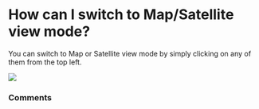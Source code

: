# How can I switch to Map/Satellite view mode?

<p class="no-margin">You can switch to Map or Satellite view mode by simply clicking on any of them from the top left.</p>
<p class="no-margin"></p>
<div class="intercom-container"><img src="https://teams-pro.intercom-attachments-1.com/i/o/664843297/381f63af029d3470b19bc5fa/how_can_i_switch_to_mapsatellite_view_mode.png"></div>

### Comments

<Commentaire />